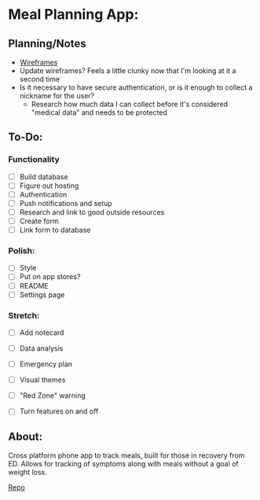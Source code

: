 # Meal Planning App:

## Planning/Notes

- [Wireframes](https://drive.google.com/file/d/1dUCwni8pMWZX6PhatPN7eiJCwMcbcOT6/view?usp=sharing)
- Update wireframes? Feels a little clunky now that I'm looking at it a second time
- Is it necessary to have secure authentication, or is it enough to collect a nickname for the user?
  - Research how much data I can collect before it's considered "medical data" and needs to be protected

## To-Do:

### Functionality

- [ ] Build database
- [ ] Figure out hosting
- [ ] Authentication
- [ ] Push notifications and setup
- [ ] Research and link to good outside resources
- [ ] Create form
- [ ] Link form to database

### Polish:

- [ ] Style
- [ ] Put on app stores?
- [ ] README
- [ ] Settings page

### Stretch:
- [ ] Add notecard
- [ ] Data analysis
- [ ] Emergency plan
- [ ] Visual themes
- [ ] "Red Zone" warning
- [ ] Turn features on and off


## About:

Cross platform phone app to track meals, built for those in recovery from ED. Allows for tracking of symptoms along with meals without a goal of weight loss.

[Repo](https://github.com/Overholtk/mealplan)
